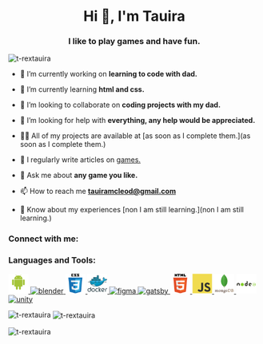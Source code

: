 <h1 align="center">Hi 👋, I'm Tauira</h1>
<h3 align="center">I like to play games and have fun.</h3>

<p align="left"> <img src="https://komarev.com/ghpvc/?username=t-rextauira&label=Profile%20views&color=0e75b6&style=flat" alt="t-rextauira" /> </p>

- 🔭 I’m currently working on **learning to code with dad.**

- 🌱 I’m currently learning **html and css.**

- 👯 I’m looking to collaborate on **coding projects with my dad.**

- 🤝 I’m looking for help with **everything, any help would be appreciated.**

- 👨‍💻 All of my projects are available at [as soon as I complete them.](as soon as I complete them.)

- 📝 I regularly write articles on [games.](games.)

- 💬 Ask me about **any game you like.**

- 📫 How to reach me **tauiramcleod@gmail.com**

- 📄 Know about my experiences [non I am still learning.](non I am still learning.)

<h3 align="left">Connect with me:</h3>
<p align="left">
</p>

<h3 align="left">Languages and Tools:</h3>
<p align="left"> <a href="https://developer.android.com" target="_blank" rel="noreferrer"> <img src="https://raw.githubusercontent.com/devicons/devicon/master/icons/android/android-original-wordmark.svg" alt="android" width="40" height="40"/> </a> <a href="https://www.blender.org/" target="_blank" rel="noreferrer"> <img src="https://download.blender.org/branding/community/blender_community_badge_white.svg" alt="blender" width="40" height="40"/> </a> <a href="https://www.w3schools.com/css/" target="_blank" rel="noreferrer"> <img src="https://raw.githubusercontent.com/devicons/devicon/master/icons/css3/css3-original-wordmark.svg" alt="css3" width="40" height="40"/> </a> <a href="https://www.docker.com/" target="_blank" rel="noreferrer"> <img src="https://raw.githubusercontent.com/devicons/devicon/master/icons/docker/docker-original-wordmark.svg" alt="docker" width="40" height="40"/> </a> <a href="https://www.figma.com/" target="_blank" rel="noreferrer"> <img src="https://www.vectorlogo.zone/logos/figma/figma-icon.svg" alt="figma" width="40" height="40"/> </a> <a href="https://www.gatsbyjs.com/" target="_blank" rel="noreferrer"> <img src="https://www.vectorlogo.zone/logos/gatsbyjs/gatsbyjs-icon.svg" alt="gatsby" width="40" height="40"/> </a> <a href="https://www.w3.org/html/" target="_blank" rel="noreferrer"> <img src="https://raw.githubusercontent.com/devicons/devicon/master/icons/html5/html5-original-wordmark.svg" alt="html5" width="40" height="40"/> </a> <a href="https://developer.mozilla.org/en-US/docs/Web/JavaScript" target="_blank" rel="noreferrer"> <img src="https://raw.githubusercontent.com/devicons/devicon/master/icons/javascript/javascript-original.svg" alt="javascript" width="40" height="40"/> </a> <a href="https://www.mongodb.com/" target="_blank" rel="noreferrer"> <img src="https://raw.githubusercontent.com/devicons/devicon/master/icons/mongodb/mongodb-original-wordmark.svg" alt="mongodb" width="40" height="40"/> </a> <a href="https://nodejs.org" target="_blank" rel="noreferrer"> <img src="https://raw.githubusercontent.com/devicons/devicon/master/icons/nodejs/nodejs-original-wordmark.svg" alt="nodejs" width="40" height="40"/> </a> <a href="https://unity.com/" target="_blank" rel="noreferrer"> <img src="https://www.vectorlogo.zone/logos/unity3d/unity3d-icon.svg" alt="unity" width="40" height="40"/> </a> </p>

<p><img align="left" src="https://github-readme-stats.vercel.app/api/top-langs?username=t-rextauira&show_icons=true&locale=en&layout=compact" alt="t-rextauira" /></p>

<p>&nbsp;<img align="center" src="https://github-readme-stats.vercel.app/api?username=t-rextauira&show_icons=true&locale=en" alt="t-rextauira" /></p>

<p><img align="center" src="https://github-readme-streak-stats.herokuapp.com/?user=t-rextauira&" alt="t-rextauira" /></p>
